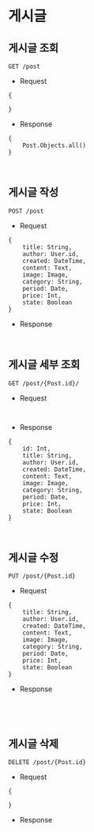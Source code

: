 게시글
=
게시글 조회
-
```
GET /post
```
- Request
```
{
    
}
```
- Response
```
{
    Post.Objects.all()
}
```
```


```
게시글 작성
-
```
POST /post
```
 - Request
```
{
    title: String,
    author: User.id,
    created: DateTime,
    content: Text,
    image: Image,
    category: String,
    period: Date,
    price: Int,
    state: Boolean
}
```
- Response
```

```
```

```
게시글 세부 조회
-
```
GET /post/{Post.id}/
```
 - Request
```


```
- Response
```
{
    id: Int,
    title: String,
    author: User.id,
    created: DateTime,
    content: Text,
    image: Image,
    category: String,
    period: Date,
    price: Int,
    state: Boolean
}
```
```


```

게시글 수정
-
```
PUT /post/{Post.id}
```
- Request
```
{
    title: String,
    author: User.id,
    created: DateTime,
    content: Text,
    image: Image,
    category: String,
    period: Date,
    price: Int,
    state: Boolean
}
```
- Response
```


```
```


```

게시글 삭제
-
```
DELETE /post/{Post.id}
```
- Request
```
{
    
}
```
- Response
```


```
```


```
